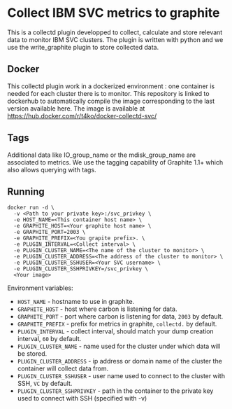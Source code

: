 # Collect IBM SVC metrics to graphite
This is a collectd plugin developped to collect, calculate and store relevant data to monitor IBM SVC clusters.
The plugin is written with python and we use the write_graphite plugin to store collected data.

## Docker
This collectd plugin work in a dockerized environment : one container is needed for each cluster there is to monitor.
This repository is linked to dockerhub to automatically compile the image corresponding to the last version available here.
The image is available at https://hub.docker.com/r/t4ko/docker-collectd-svc/

## Tags
Additional data like IO_group_name or the mdisk_group_name are associated to metrics. 
We use the tagging capability of Graphite 1.1+ which also allows querying with tags. 


## Running

```
docker run -d \
  -v <Path to your private key>:/svc_privkey \
  -e HOST_NAME=<This container host name> \
  -e GRAPHITE_HOST=<Your graphite host name> \
  -e GRAPHITE_PORT=2003 \
  -e GRAPHITE_PREFIX=<You grapite prefix>. \
  -e PLUGIN_INTERVAL=<Collect interval> \
  -e PLUGIN_CLUSTER_NAME=<The name of the cluster to monitor> \
  -e PLUGIN_CLUSTER_ADDRESS=<The address of the cluster to monitor> \
  -e PLUGIN_CLUSTER_SSHUSER=<Your SVC username> \
  -e PLUGIN_CLUSTER_SSHPRIVKEY=/svc_privkey \
  <Your image>
```


Environment variables:

* `HOST_NAME` - hostname to use in graphite.
* `GRAPHITE_HOST` - host where carbon is listening for data.
* `GRAPHITE_PORT` - port where carbon is listening for data, `2003` by default.
* `GRAPHITE_PREFIX` - prefix for metrics in graphite, `collectd.` by default.
* `PLUGIN_INTERVAL` - collect interval, should match your dump creation interval, `60` by default.
* `PLUGIN_CLUSTER_NAME` - name used for the cluster under which data will be stored.
* `PLUGIN_CLUSTER_ADDRESS` - ip address or domain name of the cluster the container will collect data from.
* `PLUGIN_CLUSTER_SSHUSER` - user name used to connect to the cluster with SSH, `VC` by default.
* `PLUGIN_CLUSTER_SSHPRIVKEY` - path in the container to the private key used to connect with SSH (specified with -v)